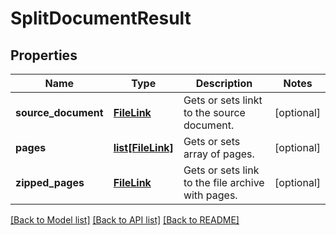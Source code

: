 # SplitDocumentResult

## Properties
Name | Type | Description | Notes
------------ | ------------- | ------------- | -------------
**source_document** | [**FileLink**](FileLink.md) | Gets or sets linkt to the source document. | [optional] 
**pages** | [**list[FileLink]**](FileLink.md) | Gets or sets array of pages. | [optional] 
**zipped_pages** | [**FileLink**](FileLink.md) | Gets or sets link to the file archive with pages. | [optional] 

[[Back to Model list]](../README.md#documentation-for-models) [[Back to API list]](../README.md#documentation-for-api-endpoints) [[Back to README]](../README.md)


